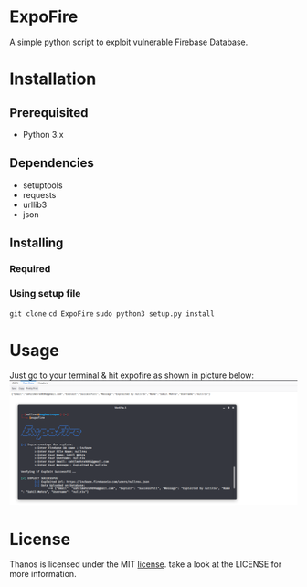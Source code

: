 # ExpoFire #
A simple python script to exploit vulnerable Firebase Database.

# Installation #
## Prerequisited ##
* Python 3.x

## Dependencies ##
* setuptools
* requests
* urllib3
* json

## Installing ##
### Required ###
### Using setup file ###
`git clone`
`cd ExpoFire`
`sudo python3 setup.py install`

# Usage #
Just go to your terminal & hit expofire as shown in picture below:
![poc-image](https://github.com/Nullrex/ExpoFire/blob/master/firebase/Screenshot/poc.png)

# License #
Thanos is licensed under the MIT [license](https://github.com/Nullrex/ExpoFire/blob/master/LICENSE). take a look at the LICENSE for more information.
